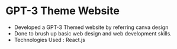 # GPT-3 Theme Website

- Developed a GPT-3 Themed website by referring canva design
- Done to brush up basic web design and web development skills.
- Technologies Used : React.js

